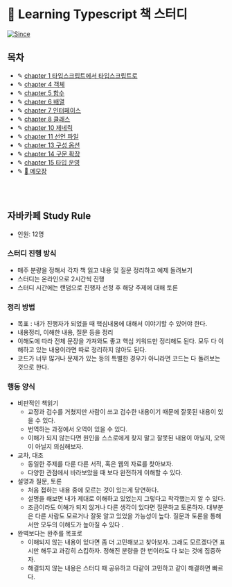 # 📖 Learning Typescript 책 스터디

[![Since](https://img.shields.io/badge/since-2023.09.18-6A5ACD.svg?&edge_flat=false)](https://github.com/yeonju0110/typescript-study)

## 목차

- ✎ [chapter 1 타입스크립트에서 타입스크립트로](/learning-typescript/from-javascript-to-typescript)
- ✎ [chapter 4 객체](/learning-typescript/objects)
- ✎ [chapter 5 함수](/learning-typescript/functions)
- ✎ [chapter 6 배열](/learning-typescript/arrays)
- ✎ [chapter 7 인터페이스](/learning-typescript/interface)
- ✎ [chapter 8 클래스](/learning-typescript/class)
- ✎ [chapter 10 제네릭](/learning-typescript/generics)
- ✎ [chapter 11 선언 파일](/learning-typescript/declaration-files/)
- ✎ [chapter 13 구성 옵션](/learning-typescript/configuration-options/)
- ✎ [chapter 14 구문 확장](/learning-typescript/syntax-extensions/)
- ✎ [chapter 15 타입 운영](/learning-typescript/type-operations/)
- ✎ [💭 메모장](/learning-typescript/memo.md)

<br />
<br />

## 자바카페 Study Rule

- 인원: 12명

### 스터디 진행 방식

- 매주 분량을 정해서 각자 책 읽고 내용 및 질문 정리하고 예제 돌려보기
- 스터디는 온라인으로 2시간씩 진행
- 스터디 시간에는 랜덤으로 진행자 선정 후 해당 주제에 대해 토론

### 정리 방법

- 목표 : 내가 진행자가 되었을 때 핵심내용에 대해서 이야기할 수 있어야 한다.
- 내용정리, 이해한 내용, 질문 등을 정리
- 이해도에 따라 전체 문장을 가져와도 좋고 핵심 키워드만 정리해도 된다. 모두 다 이해하고 있는 내용이라면 따로 정리하지 않아도 된다.
- 코드가 너무 많거나 문제가 있는 등의 특별한 경우가 아니라면 코드는 다 돌려보는 것으로 한다.

### 행동 양식

- 비판적인 책읽기
  - 교정과 검수를 거쳤지만 사람이 쓰고 검수한 내용이기 때문에 잘못된 내용이 있을 수 있다.
  - 번역하는 과정에서 오역이 있을 수 있다.
  - 이해가 되지 않는다면 원인을 스스로에게 찾지 말고 잘못된 내용이 아닐지, 오역이 아닐지 의심해보자.
- 교차, 대조
  - 동일한 주제를 다룬 다른 서적, 혹은 웹의 자료를 찾아보자.
  - 다양한 관점에서 바라보았을 때 보다 완전하게 이해할 수 있다.
- 설명과 질문, 토론
  - 처음 접하는 내용 중에 모르는 것이 있는게 당연하다.
  - 설명을 해보면 내가 제대로 이해하고 있었는지 그렇다고 착각했는지 알 수 있다.
  - 조금이라도 이해가 되지 않거나 다른 생각이 있다면 질문하고 토론하자. 대부분은 다른 사람도 모르거나 잘못 알고 있었을 가능성이 높다. 질문과 토론을 통해서만 모두의 이해도가 높아질 수 있다 .
- 완벽보다는 완주를 목표로
  - 이해되지 않는 내용이 있다면 좀 더 고민해보고 찾아보자. 그래도 모르겠다면 표시만 해두고 과감히 스킵하자. 정해진 분량을 한 번이라도 다 보는 것에 집중하자.
  - 해결되지 않는 내용은 스터디 때 공유하고 다같이 고민하고 같이 해결하면 빠르다.

